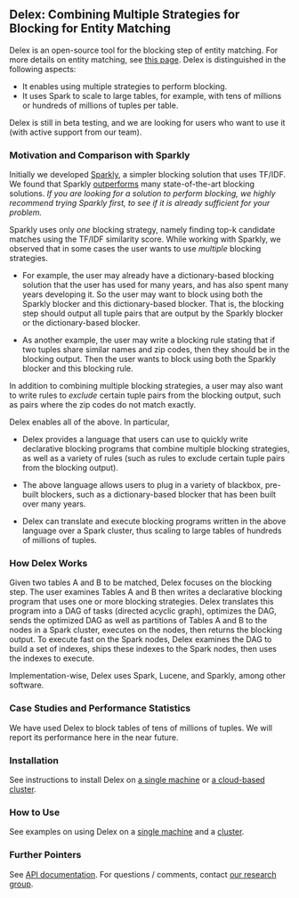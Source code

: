 ## Delex: Combining Multiple Strategies for Blocking for Entity Matching

Delex is an open-source tool for the blocking step of entity matching. For more details on entity matching, see [this page](https://anhaidgroup.github.io/magellan/about). Delex is distinguished in the following aspects: 
* It enables using multiple strategies to perform blocking. 
* It uses Spark to scale to large tables, for example, with tens of millions or hundreds of millions of tuples per table. 

Delex is still in beta testing, and we are looking for users who want to use it (with active support from our team). 

### Motivation and Comparison with Sparkly

Initially we developed [Sparkly](https://github.com/anhaidgroup/sparkly), a simpler blocking solution that uses TF/IDF. We found that Sparkly [outperforms](https://pages.cs.wisc.edu/~anhai/papers1/sparkly-vldb2023.pdf) many state-of-the-art blocking solutions. *If you are looking for a solution to perform blocking, we highly recommend trying Sparkly first, to see if it is already sufficient for your problem.* 

Sparkly uses only *one* blocking strategy, namely finding top-k candidate matches using the TF/IDF similarity score. While working with Sparkly, we observed that in some cases the user wants to use *multiple* blocking strategies. 

* For example, the user may already have a dictionary-based blocking solution that the user has used for many years, and has also spent many years developing it. So the user may want to block using both the Sparkly blocker and this dictionary-based blocker. That is, the blocking step should output all tuple pairs that are output by the Sparkly blocker or the dictionary-based blocker.
    
* As another example, the user may write a blocking rule stating that if two tuples share similar names and zip codes, then they should be in the blocking output. Then the user wants to block using both the Sparkly blocker and this blocking rule. 

In addition to combining multiple blocking strategies, a user may also want to write rules to *exclude* certain tuple pairs from the blocking output, such as pairs where the zip codes do not match exactly. 

Delex enables all of the above. In particular, 

* Delex provides a language that users can use to quickly write declarative blocking programs that combine multiple blocking strategies, as well as a variety of rules (such as rules to exclude certain tuple pairs from the blocking output). 

* The above language allows users to plug in a variety of blackbox, pre-built blockers, such as a dictionary-based blocker that has been built over many years. 

* Delex can translate and execute blocking programs written in the above language over a Spark cluster, thus scaling to large tables of hundreds of millions of tuples.  

### How Delex Works

Given two tables A and B to be matched, Delex focuses on the blocking step. The user examines Tables A and B then writes a declarative blocking program that uses one or more blocking strategies. Delex translates this program into a DAG of tasks (directed acyclic graph), optimizes the DAG, sends the optimized DAG as well as partitions of Tables A and B to the nodes in a Spark cluster, executes on the nodes, then returns the blocking output. To execute fast on the Spark nodes, Delex examines the DAG to build a set of indexes, ships these indexes to the Spark nodes, then uses the indexes to execute. 

Implementation-wise, Delex uses Spark, Lucene, and Sparkly, among other software. 

### Case Studies and Performance Statistics

We have used Delex to block tables of tens of millions of tuples. We will report its performance here in the near future. 

### Installation

See instructions to install Delex on [a single machine](https://github.com/anhaidgroup/delex/blob/docs/doc/installation-guides/install-single-machine.md)  or [a cloud-based cluster](https://github.com/anhaidgroup/delex/blob/docs/doc/installation-guides/install-cloud-based-cluster.md). 

### How to Use

See examples on using Delex on a [single machine](https://github.com/anhaidgroup/delex/blob/docs/examples/Single-Machine-Example.md) and a [cluster](https://github.com/anhaidgroup/delex/blob/docs/examples/Cluster-Example.md). 

### Further Pointers

See [API documentation](). 
For questions / comments, contact [our research group](mailto:entitymatchinginfo@gmail.com).
